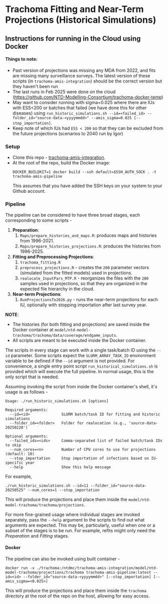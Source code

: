 # Trachoma Fitting and Near-Term Projections (Historical Simulations)
## Instructions for running in the Cloud using Docker

#### Things to note:
- Past version of projections was missing any MDA from 2022, and fits are missing many surveillance surveys. The latest version of these scripts (in `trachoma-amis-integration`) should be the correct version but they haven't been run
- The last runs in Feb 2025 were done on the cloud (<https://github.com/NTD-Modelling-Consortium/trachoma-docker-temp>) 
- May want to consider running with sigma=0.025 where there are IUs with ESS<200 or batches that failed (we have done this for other diseases) using `run_historic_simulations.sh --id=<failed_id> --folder_id="source-data-<yyyymmdd>" --amis_sigma=0.025 [--stop_importation]`.
- Keep note of which IUs had `ESS < 200` so that they can be excluded from the future projections (scenarios to 2040 run by Igor)

### Setup
- Clone this repo - [trachoma-amis-integration](https://github.com/NTD-Modelling-Consortium/trachoma-amis-integration).
- At the root of the repo, build the Docker image:
  ```shell
  DOCKER_BUILDKIT=1 docker build --ssh default=$SSH_AUTH_SOCK . -t trachoma-amis-pipeline
  ```
  This assumes that you have added the SSH keys on your system to your Github account.

### Pipeline
The pipeline can be considered to have three broad stages, each corresponding to some scripts -
1. **Preparation**:
    1. `Maps/prepare_histories_and_maps.R`: produces maps and histories from 1996-2021.
    2. `Maps/prepare_histories_projections.R`: produces the histories from 1996-2025.
2. **Fitting and Preprocessing Projections**:
    1. `trachoma_fitting.R`
    2. `preprocess_projections.R` - creates the `200` parameter vectors (simulated from the fitted models) used in projections.
    3. `realocate_InputPars_MTP.R` - reorganizes the files with the `200` samples used in projections, so that they are organized in the expected file hierarchy in the cloud.
3. **Near-term Projections**:
    1. `RunProjectionsTo2026.py` - runs the near-term projections for each IU, optionally with stopping importation after last survey year.

**NOTE**:
- The histories (for both fitting and projections) are saved inside the Docker container at `model/ntd-model-trachoma/trachoma/data/coverage/endgame_inputs`.
- All scripts are meant to be executed inside the Docker container.

The scripts in every stage can work with a single task/batch ID using the `--id` parameter. Some scripts expect the `SLURM_ARRAY_TASK_ID` environment variable to be defined if the `--id` argument is not provided. For convenience, a single entry point script `run_historical_simulations.sh` is provided which will execute the full pipeline. In normal usage, this is the only script that is needed.

Assuming invoking the script from inside the Docker container's shell, it's usage is as follows - 
```shell
Usage: ./run_historic_simulations.sh [options]

Required arguments:
  --id=<id>              SLURM batch/task ID for fitting and historic simulations
  --folder_id=<folder>   Folder for realocation (e.g., 'source-data-20250220')

Optional arguments:
  --failed_ids=<ids>     Comma-separated list of failed batch/task IDs to skip
  --num_cores=<n>        Number of CPU cores to use for projections (default: 10)
  --stop_importation     Stop importation of infections based on IU-specific year
  --help                 Show this help message
```
For example,

```shell
./run_historic_simulations.sh --id=11 --folder_id="source-data-20250525" --num_cores=1 --stop_importation
```

This will produce the projections and place them inside the `model/ntd-model-trachoma/trachoma/projections`.

For more fine-grained usage where individual stages are invoked separately, pass the `--help` argument to the scripts to find out what arguments are expected. This may be, particularly, useful when one or a subset of the stages is to be run. For example, refits might only need the *Preparation* and *Fitting* stages.

#### Docker
The pipeline can also be invoked using built container -
```shell
docker run -v ./trachoma:/ntdmc/trachoma-amis-integration/model/ntd-model-trachoma/projections/trachoma trachoma-amis-pipeline:latest --id=<id> --folder_id="source-data-<yyyymmdd>" [--stop_importation] [--amis_sigma=<0.025>]
```
This will produce the projections and place them inside the `trachoma` directory at the root of the repo on the host, allowing for easy access.
